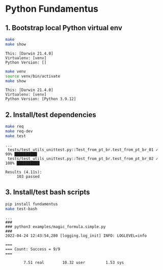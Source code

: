 # Python Fundamentus


## 1. Bootstrap local Python virtual env

```bash
make
make show
```

    This: [Darwin 21.4.0]
    Virtualenv: [venv]
    Python Version: []


```bash
make venv
source venv/bin/activate
make show
```

    This: [Darwin 21.4.0]
    Virtualenv: [venv]
    Python Version: [Python 3.9.12]


## 2. Install/test dependencies

```bash
make req
make req-dev
make test
```

    ...
     tests/test_utils_unittest.py::Test_from_pt_br.test_from_pt_br_01 ✓                                                 99% █████████▉
     tests/test_utils_unittest.py::Test_from_pt_br.test_from_pt_br_02 ✓                                                100% ██████████

    Results (4.11s):
         103 passed


## 3. Install/test bash scripts

```bash
pip install fundamentus
make test-bash
```

    ...
    ###
    ### python3 examples/magic_formula.simple.py
    ###
    2022-04-24 12:43:54,280 [logging.log_init] INFO: LOGLEVEL=info

    ===
    === Count: Success = 9/9
    ===

            7.51 real        10.32 user         1.53 sys

